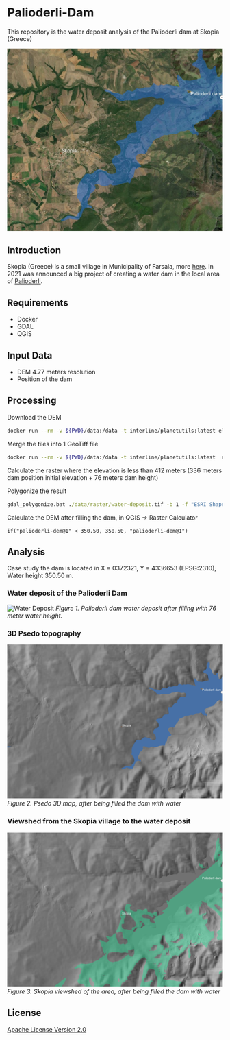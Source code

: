 # Palioderli-Dam
This repository is the water deposit analysis of the Palioderli dam at Skopia (Greece)

![Palioderli dam](./images/cover.proposal.jpg)

## Introduction

Skopia (Greece) is a small village in Municipality of Farsala, more [here](https://el.wikipedia.org/wiki/%CE%A3%CE%BA%CE%BF%CF%80%CE%B9%CE%AC_%CE%A6%CE%B1%CF%81%CF%83%CE%AC%CE%BB%CF%89%CE%BD).
In 2021 was announced a big project of creating a water dam in the local area of [Palioderli](./data/report/analytiko_enimerotiko_fragmatos_skopias_9_2009.pdf).

## Requirements

- Docker
- GDAL
- QGIS

## Input Data

- DEM 4.77 meters resolution
- Position of the dam

## Processing

Download the DEM

```bash
docker run --rm -v ${PWD}/data:/data -t interline/planetutils:latest elevation_tile_download --outpath=data/elevation --bbox=22.37298,39.10379,22.52401,39.21161 --zoom=14

```

Merge the tiles into 1 GeoTiff file

```bash
docker run --rm -v ${PWD}/data:/data -t interline/planetutils:latest  elevation_tile_merge palioderli-dem.tif data/
```

Calculate the raster where the elevation is less than 412 meters (336 meters dam position initial elevation + 76 meters dam height)

Polygonize the result

```cmd
gdal_polygonize.bat ./data/raster/water-deposit.tif -b 1 -f "ESRI Shapefile" ./data/vector/water-deposit.shp water-deposit DN
```

Calculate the DEM after filling the dam, in QGIS -> Raster Calculator

```text
if("palioderli-dem@1" < 350.50, 350.50, "palioderli-dem@1")
```

## Analysis

Case study the dam is located in Χ = 0372321, Y = 4336653 (EPSG:2310), Water height 350.50 m.

### Water deposit of the Palioderli Dam

![Water Deposit](./images/water-deposit.proposal.jpeg)
*Figure 1. Palioderli dam water deposit after filling with 76 meter water height.*

### 3D Psedo topography

![Psedo 3D Map](./images/psedo-3d.proposal.jpeg)
*Figure 2. Psedo 3D map, after being filled the dam with water*

### Viewshed from the Skopia village to the water deposit

![Viewshed](./images/viewshed.proposal.jpeg)
*Figure 3. Skopia viewshed of the area, after being filled the dam with water*

## License

[Apache License Version 2.0](./LICENSE)
